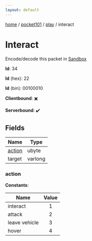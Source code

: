 ```yaml
---
layout: default
---
```


[home](/)  /  [pocket101](/protocol/pocket101)  /  [play](/protocol/pocket101/play)  /  interact

# Interact

Encode/decode this packet in [Sandbox](../../../sandbox/pocket101#play.interact)

**Id**: 34

**Id** (hex): 22

**Id** (bin): 00100010

**Clientbound**: ✖️

**Serverbound**: ✔️

## Fields

Name | Type
---|---
[action](#action) | ubyte
target | varlong

### action

**Constants**:

Name | Value
---|:---:
interact | 1
attack | 2
leave vehicle | 3
hover | 4
